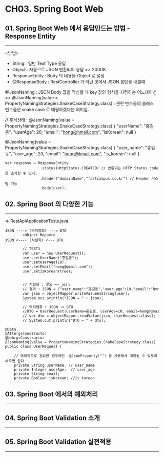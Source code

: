 # CH03. Spring Boot Web
## 01. Spring Boot Web 에서 응답만드는 방법 - Response Entity
---
<방법>
- String : 일반 Text Type 응답
- Object : 자동으로 JSON 변환되어 응답 => 200OK
- ResponseEntity : Body 의 내용을 Object 로 설정
- @ResponseBody : RestController 가 아닌 곳에서 JSON 응답을 내릴때

@JsonNaming : JSON Body 값을 작성할 때 key 값의 형식을 지정하는 어노테이션
	=> @JsonNaming(value = PropertyNamingStrategies.SnakeCaseStrategy.class)  : 관련 변수들의 클래스 변수들은 snake case 로 매핑하겠다는 의미임.


// 주석상태 :  @JsonNaming(value = PropertyNamingStrategies.SnakeCaseStrategy.class) 
{
    "userName": "홍길동",
    "userAge": 20,
    "email": "hong@hmail.com",
    "isKorean": null
}

@JsonNaming(value = PropertyNamingStrategies.SnakeCaseStrategy.class)
{
    "user_name": "홍길동",
    "user_age": 20,
    "email": "hong@hmail.com",
    "is_korean": null
}

```
var response = ResponseEntity
                .status(HttpStatus.CREATED) // 반환되는 HTTP Status code 를 조작할 수 있다.
                .header("domainName","fastcampus.co.kr") // Header 커스텀 가능
                .body(user);
```


## 02. Spring Boot 의 다양한 기능
---
=> RestApiApplicationTests.java

```	
JSON ----> (역직렬화) ---> DTO
	    <Object Mapper>
JSON <---- (직렬화) <--- DTO
```
``` default settings
		// TEST1
		var user = new UserRequest();
		user.setUserName("홍길동");
		user.setUserAge(10);
		user.setEmail("hong@gmail.com");
		user.setIsKorean(true);


		// 직렬화 : dto => josn
		// 결과 : JSON = {"user_name":"홍길동","user_age":10,"email":"hong@gmail.com","is_korean":true}
		var json = objectMapper.writeValueAsString(user);
		System.out.println("JSON = " + json);

		// 역직렬화 : JSON -> DTO
		//DTO = UserRequest(userName=홍길동, userAge=10, email=hong@gmail.com, isKorean=true)
		// var dto = objectMapper.readValue(json, UserRequest.class);
		// System.out.println("DTO = " + dto);
```
``` 결론 : 최고의 사용법 => Simple is best
@Data
@AllArgsConstructor
@NoArgsConstructor
@JsonNaming(value = PropertyNamingStrategies.SnakeCaseStrategy.class)
public class UserRequest {
    
    // 예외적으로 필요한 경우에만  @JsonProperty("") 을 사용해서 매칭될 수 있도록 해주면 된다.
    private String userName; // user_name
    private Integer userAge;  // user_age
    private String email;
    private Boolean isKorean; //is_korean
```

## 03. Spring Boot 에서의 예외처리
---


## 04. Spring Boot Validation 소개
---


## 05. Spring Boot Validation 실전적용
---



